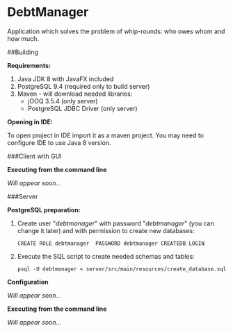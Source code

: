 # DebtManager
Application which solves the problem of whip-rounds: who owes whom and how much.

##Building

**Requirements:**

1. Java JDK 8 with JavaFX included
2. PostgreSQL 9.4 (required only to build server)
3. Maven - will download needed libraries:
   * jOOQ 3.5.4 (only server)
   * PostgreSQL JDBC Driver (only server)

**Opening in IDE:**

To open project in IDE import it as a maven project. 
You may need to configure IDE to use Java 8 version.

###Client with GUI

**Executing from the command line**

*Will appear soon...*

###Server

**PostgreSQL preparation:**

1. Create user "*debtmanager*" with password "*debtmanager*" (you can change it later) and with permission to create new databases:
   
   `CREATE ROLE debtmanager  PASSWORD debtmanager CREATEDB LOGIN`

2. Execute the SQL script to create needed schemas and tables:

   `psql -U debtmanager < server/src/main/resources/create_database.sql`

**Configuration**

*Will appear soon...*

**Executing from the command line**

*Will appear soon...*
